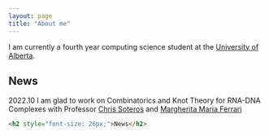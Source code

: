 ```yaml
---
layout: page
title: "About me"
---
```


I am currently a fourth year computing science student at the [University of Alberta](https://www.ualberta.ca/index.html).

## News

2022.10 I am glad to work on Combinatorics and Knot Theory for RNA-DNA Complexes with Professor [Chris Soteros](https://artsandscience.usask.ca/profile/CSoteros) and [Margherita Maria Ferrari](https://www.mmferrari.net) 

```html
<h2 style="font-size: 26px;">News</h2>

